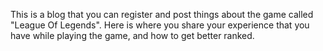 This is a blog that you can register and post things about the game called "League Of Legends". Here is where you share your experience that you have while playing the game, and how to get better ranked.

